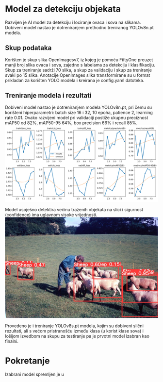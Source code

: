 # Model za detekciju objekata
Razvijen je AI model za detekciju i lociranje ovaca i sova na slikama. Dobiveni model nastao je dotreniranjem prethodno treniranog YOLOv8n.pt modela. 
## Skup podataka
Korišten je skup slika OpenImagesv7, iz kojeg je pomoću FiftyOne preuzet manji broj slika ovaca i sova, zajedno s labelama za detekciju i klasifikaciju. Skup za treniranje sadrži 70 slika, a skup za validaciju i skup za treniranje svaki po 15 slika. Anotacije OpenImages slika transformirane su u format prikladan za korišten YOLO modela i kreirana je config.yaml datoteka.
## Treniranje modela i rezultati
Dobiveni model nastao je dotreniranjem modela YOLOv8n.pt, pri čemu su korišteni hiperparametri: batch size 16 i 32, 10 epoha, patience 2, learning rate 0.01. Ovako razvijeni model pri validaciji postiže ukupnu preciznost mAP50 od 82%, mAP50-95 64%, box precision 66% i recall 85%. 
![Treniranje modela](https://github.com/ivonagrbesa/object-detection-model/blob/main/results.png)

Model uspješno detektira većinu traženih objekata na slici i sigurnost (confidence) ima uglavnom visoke vrijednosti. 
![Detekcija objekata](https://github.com/ivonagrbesa/object-detection-model/blob/main/results.jpg)

Provedeno je i treniranje YOLOv8s.pt modela, kojim su dobiveni slični rezultati, ali s većom pristranošću između klasa (u korist klase sova) i lošijom izvedbom na skupu za testiranje pa je prvotni model izabran kao finalni.

# Pokretanje
Izabrani model spremljen je u 
